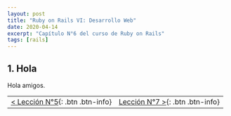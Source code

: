 ```yaml
---
layout: post
title: "Ruby on Rails VI: Desarrollo Web"
date: 2020-04-14
excerpt: "Capítulo N°6 del curso de Ruby on Rails"
tags: [rails]
---
```


## 1. Hola

Hola amigos.

|     |     |
|:----|----:|
| [< Lección N°5](https://nisoto.github.io/rails-v-git-en-detalle/){: .btn .btn-info} | [Lección N°7 >](https://nisoto.github.io/rails-vii-ruby-on-rails/){: .btn .btn-info} |
